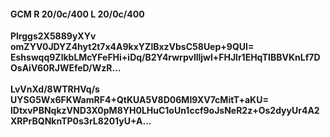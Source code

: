 #### GCM R 20/0c/400 L 20/0c/400
**Plrggs2X5889yXYv**<br/>**omZYV0JDYZ4hyt2t7x4A9kxYZlBxzVbsC58Uep+9QUI=**<br/>**Eshswqq9ZlkbLMcYFeFHi+iDq/B2Y4rwrpvllljwl+FHJlr1EHqTIBBVKnLf7DOsAiV60RJWEfeD/WzR...**<br/><br/>
**LvVnXd/8WTRHVq/s**<br/>**UYSG5Wx6FKWamRF4+QtKUA5V8D06MI9XV7cMitT+aKU=**<br/>**lDtxvPBNqkzVND3X0pM8YH0LHuC1oUn1ccf9oJsNeR2z+Os2dyyUr4A2XRPrBQNknTP0s3rL8201yU+A...**